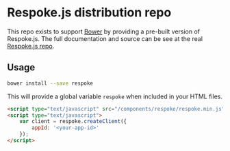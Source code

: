 # Respoke.js distribution repo

This repo exists to support [Bower](http://bower.io) by providing a pre-built
version of Respoke.js. The full documentation and source can be see at the real
[Respoke.js repo](https://github.com/respoke/respoke).

## Usage

```sh
bower install --save respoke
```

This will provide a global variable `respoke` when included in your HTML files.

```html
<script type="text/javascript" src="/components/respoke/respoke.min.js"></script>
<script type="text/javascript">
    var client = respoke.createClient({
        appId: '<your-app-id>'
    });
</script>
```
